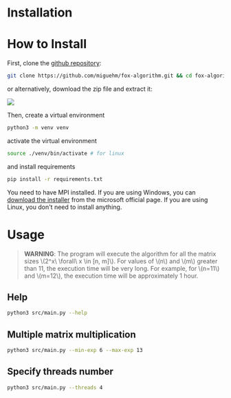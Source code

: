 # Installation

<!-- toc -->

# How to Install

First, clone the [github repository](https://github.com/miguehm/fox-algorithm):

```bash
git clone https://github.com/miguehm/fox-algorithm.git && cd fox-algorithm
```
or alternatively, download the zip file and extract it:

![](https://raw.githubusercontent.com/miguehm/fox-algorithm/graphsv2/media/zip_download.png) 

Then, create a virtual environment

```bash
python3 -m venv venv
```

activate the virtual environment

```bash
source ./venv/bin/activate # for linux
```

and install requirements

```bash
pip install -r requirements.txt
```

You need to have MPI installed. If you are using Windows, you can [download the installer](https://www.microsoft.com/en-us/download/details.aspx?id=57467) from the microsoft official page. If you are using Linux, you don't need to install anything.

# Usage

> **WARNING**: The program will execute the algorithm for all the matrix sizes \\(2^x\ \forall\ x \in [n, m]\\). For values of \\(n\\) and \\(m\\) greater than 11, the execution time will be very long. For example, for \\(n=11\\) and \\(m=12\\), the execution time will be approximately 1 hour. 

## Help

```bash
python3 src/main.py --help
```

## Multiple matrix multiplication

```bash
python3 src/main.py --min-exp 6 --max-exp 13
```

## Specify threads number

```bash
python3 src/main.py --threads 4
```

